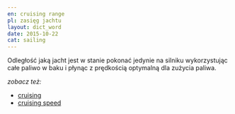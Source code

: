 ```yaml
---
en: cruising range
pl: zasięg jachtu
layout: dict_word
date: 2015-10-22
cat: sailing
---
```


Odległość jaką jacht jest w stanie pokonać jedynie na silniku wykorzystując całe paliwo w baku i płynąc z prędkością 
optymalną dla zużycia paliwa.
 

*zobacz też:*

* [cruising](/dict/c/cruising/)
* [cruising speed](/dict/c/cruising-speed/)